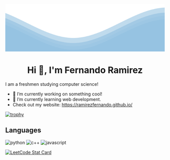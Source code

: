 <img src="https://raw.githubusercontent.com/ramirezfernando/ramirezfernando/master/waves.svg" width="100%" height="150">

<h1 align="center">Hi 👋, I'm Fernando Ramirez</h1>


I am a freshmen studying computer science!

- 🔭 I’m currently working on something cool!
- 🌱 I’m currently learning web development.
- Check out my website: https://ramirezfernando.github.io/

[![trophy](https://github-profile-trophy.vercel.app/?username=ramirezfernando&theme=discord)](https://github.com/ramirezfernando/github-profile-trophy)


## Languages

<img src="https://upload.wikimedia.org/wikipedia/commons/thumb/c/c3/Python-logo-notext.svg/1200px-Python-logo-notext.svg.png" alt="python" width="40" height="40"/> </a>
<img src="https://upload.wikimedia.org/wikipedia/commons/thumb/1/18/ISO_C%2B%2B_Logo.svg/640px-ISO_C%2B%2B_Logo.svg.png" alt="c++" width="40" height="40"/> </a>
<img src="https://upload.wikimedia.org/wikipedia/commons/6/6a/JavaScript-logo.png" alt="javascript" width="40" height="40"/> </a>

<a href="https://github.com/KnlnKS/leetcode-stats">
  <img alt="LeetCode Stat Card" src="https://apu5rh8gxk.execute-api.us-east-1.amazonaws.com/default/leetcode-stats?username=fearzyn" width="400"/>
</a>       
